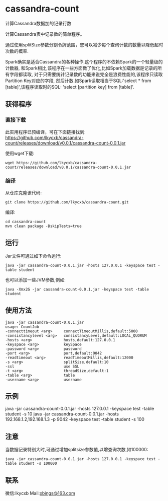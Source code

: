# cassandra-count
计算Cassandra数据加的记录行数


计算Cassandra表中记录数的简单程序。

通过使用splitSize参数分割令牌范围，您可以减少每个查询计数的数量以降低超时次数的概率.

Spark确实是适合Cassandra的各种操作,这个程序的不依赖Spark的一个轻量级的计数器,
和Spark相比,该程序在一些方面做了优化,比如Spark加载数据是记录的所有字段都读取,
对于只需要统计记录数的功能来说完全是浪费性能的,该程序只读取Partition Key对应的字段,
然后计数.如Spark读取相当于SQL:'select * from [table]',该程序读取时的SQL:
'select [partition key] from [table]'.

## 获得程序
### 直接下载
此实用程序已预编译，可在下面链接找到:
https://github.com/lkycxb/cassandra-count/releases/download/v0.0.1/cassandra-count-0.0.1.jar

使用wget下载:
```
wget https://github.com/lkycxb/cassandra-count/releases/download/v0.0.1/cassandra-count-0.0.1.jar
```

### 编译
从仓库克隆该代码:
```
git clone https://github.com/lkycxb/cassandra-count.git
```
编译:
```
cd cassandra-count
mvn clean package -DskipTests=true
```

## 运行 
Jar文件可通过如下命令运行:
```
java -jar cassandra-count-0.0.1.jar -hosts 127.0.0.1 -keyspace test -table student
```
也可以添加一些JVM参数,例如:
```
java -Xmx2G -jar cassandra-count-0.0.1.jar -keyspace test -table student
```

## 使用方法
```
java -jar cassandra-count-0.0.1.jar
usage: CountJob
-connecttimeout <arg>     connectTimeoutMillis,default:5000
-consistancylevel <arg>   consistancyLevel,default:LOCAL_QUORUM
-hosts <arg>              hosts,default:127.0.0.1
-keyspace <arg>           keySpace
-password <arg>           password
-port <arg>               port,default:9042
-readtimeout <arg>        readTimeoutMillis,default:12000
-s <arg>                  splitSize,default:10
-ssl                      use SSL
-t <arg>                  threadSize,default:1
-table <arg>              table
-username <arg>           username
```

## 示例
java -jar cassandra-count-0.0.1.jar -hosts 127.0.0.1 -keyspace test -table student -s 10
java -jar cassandra-count-0.0.1.jar -hosts 192.168.1.2,192.168.1.3 -p 9042 -keyspace test -table student -s 100

## 注意
当数据记录特别大时,可通过增加splitsize参数值,以增查询次数,如100000:
```
java -jar cassandra-count-0.0.1.jar -hosts 127.0.0.1 -keyspace test -table student -s 100000
```

## 联系
微信:lkycxb
Mail:xbings@163.com
